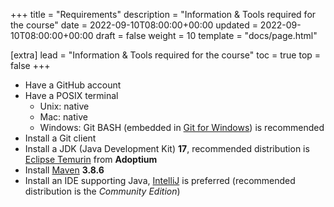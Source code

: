 +++
title = "Requirements"
description = "Information & Tools required for the course"
date = 2022-09-10T08:00:00+00:00
updated = 2022-09-10T08:00:00+00:00
draft = false
weight = 10
template = "docs/page.html"

[extra]
lead = "Information & Tools required for the course"
toc = true
top = false
+++

* Have a GitHub account
* Have a POSIX terminal
  * Unix: native
  * Mac: native
  * Windows: Git BASH (embedded in [Git for Windows](https://gitforwindows.org/)) is recommended
* Install a Git client
* Install a JDK (Java Development Kit) **17**, recommended distribution is [Eclipse Temurin](https://adoptium.net/temurin/releases) from **Adoptium**
* Install [Maven](https://maven.apache.org/download.cgi) **3.8.6**
* Install an IDE supporting Java, [IntelliJ](https://www.jetbrains.com/fr-fr/idea/download/) is preferred (recommended distribution is the _Community Edition_)
